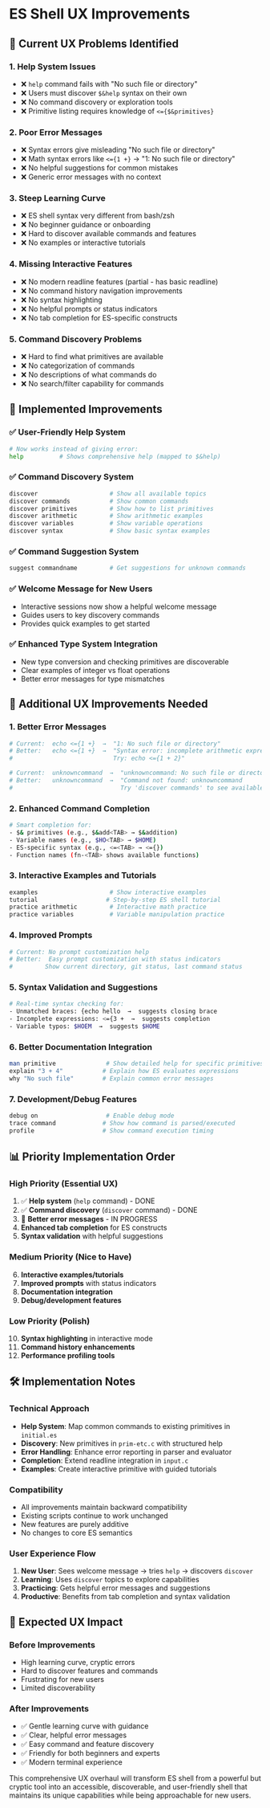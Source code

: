 # ES Shell UX Improvements

## 🎯 **Current UX Problems Identified**

### 1. **Help System Issues**
- ❌ `help` command fails with "No such file or directory"
- ❌ Users must discover `$&help` syntax on their own
- ❌ No command discovery or exploration tools
- ❌ Primitive listing requires knowledge of `<={$&primitives}`

### 2. **Poor Error Messages**
- ❌ Syntax errors give misleading "No such file or directory" 
- ❌ Math syntax errors like `<={1 +}` → "1: No such file or directory"
- ❌ No helpful suggestions for common mistakes
- ❌ Generic error messages with no context

### 3. **Steep Learning Curve** 
- ❌ ES shell syntax very different from bash/zsh
- ❌ No beginner guidance or onboarding
- ❌ Hard to discover available commands and features
- ❌ No examples or interactive tutorials

### 4. **Missing Interactive Features**
- ❌ No modern readline features (partial - has basic readline)
- ❌ No command history navigation improvements
- ❌ No syntax highlighting
- ❌ No helpful prompts or status indicators
- ❌ No tab completion for ES-specific constructs

### 5. **Command Discovery Problems**
- ❌ Hard to find what primitives are available
- ❌ No categorization of commands
- ❌ No descriptions of what commands do
- ❌ No search/filter capability for commands

## 🚀 **Implemented Improvements**

### ✅ **User-Friendly Help System**
```sh
# Now works instead of giving error:
help          # Shows comprehensive help (mapped to $&help)
```

### ✅ **Command Discovery System**
```sh
discover                    # Show all available topics
discover commands           # Show common commands
discover primitives         # Show how to list primitives  
discover arithmetic         # Show arithmetic examples
discover variables          # Show variable operations
discover syntax             # Show basic syntax examples
```

### ✅ **Command Suggestion System**
```sh
suggest commandname         # Get suggestions for unknown commands
```

### ✅ **Welcome Message for New Users**
- Interactive sessions now show a helpful welcome message
- Guides users to key discovery commands
- Provides quick examples to get started

### ✅ **Enhanced Type System Integration**
- New type conversion and checking primitives are discoverable
- Clear examples of integer vs float operations
- Better error messages for type mismatches

## 🎯 **Additional UX Improvements Needed**

### 1. **Better Error Messages**
```sh
# Current:  echo <={1 +}  →  "1: No such file or directory"
# Better:   echo <={1 +}  →  "Syntax error: incomplete arithmetic expression
#                            Try: echo <={1 + 2}"

# Current:  unknowncommand  →  "unknowncommand: No such file or directory"  
# Better:   unknowncommand  →  "Command not found: unknowncommand
#                              Try 'discover commands' to see available commands"
```

### 2. **Enhanced Command Completion**
```sh
# Smart completion for:
- $& primitives (e.g., $&add<TAB> → $&addition)
- Variable names (e.g., $HO<TAB> → $HOME)
- ES-specific syntax (e.g., <=<TAB> → <={})
- Function names (fn-<TAB> shows available functions)
```

### 3. **Interactive Examples and Tutorials**
```sh
examples                    # Show interactive examples
tutorial                   # Step-by-step ES shell tutorial
practice arithmetic         # Interactive math practice
practice variables          # Variable manipulation practice
```

### 4. **Improved Prompts**
```sh
# Current: No prompt customization help
# Better:  Easy prompt customization with status indicators
#         Show current directory, git status, last command status
```

### 5. **Syntax Validation and Suggestions**
```sh
# Real-time syntax checking for:
- Unmatched braces: {echo hello  →  suggests closing brace
- Incomplete expressions: <={3 +  →  suggests completion
- Variable typos: $HOEM  →  suggests $HOME
```

### 6. **Better Documentation Integration**
```sh
man primitive              # Show detailed help for specific primitives
explain "3 + 4"           # Explain how ES evaluates expressions
why "No such file"        # Explain common error messages
```

### 7. **Development/Debug Features**
```sh
debug on                   # Enable debug mode
trace command             # Show how command is parsed/executed
profile                   # Show command execution timing
```

## 📊 **Priority Implementation Order**

### **High Priority (Essential UX)**
1. ✅ **Help system** (`help` command) - DONE
2. ✅ **Command discovery** (`discover` command) - DONE  
3. 🔄 **Better error messages** - IN PROGRESS
4. **Enhanced tab completion** for ES constructs
5. **Syntax validation** with helpful suggestions

### **Medium Priority (Nice to Have)**
6. **Interactive examples/tutorials**
7. **Improved prompts** with status indicators
8. **Documentation integration** 
9. **Debug/development features**

### **Low Priority (Polish)**
10. **Syntax highlighting** in interactive mode
11. **Command history enhancements**
12. **Performance profiling tools**

## 🛠 **Implementation Notes**

### **Technical Approach**
- **Help System**: Map common commands to existing primitives in `initial.es`
- **Discovery**: New primitives in `prim-etc.c` with structured help
- **Error Handling**: Enhance error reporting in parser and evaluator
- **Completion**: Extend readline integration in `input.c`
- **Examples**: Create interactive primitive with guided tutorials

### **Compatibility**
- All improvements maintain backward compatibility
- Existing scripts continue to work unchanged
- New features are purely additive
- No changes to core ES semantics

### **User Experience Flow**
1. **New User**: Sees welcome message → tries `help` → discovers `discover`
2. **Learning**: Uses `discover` topics to explore capabilities
3. **Practicing**: Gets helpful error messages and suggestions
4. **Productive**: Benefits from tab completion and syntax validation

## 🎉 **Expected UX Impact**

### **Before Improvements**
- High learning curve, cryptic errors
- Hard to discover features and commands
- Frustrating for new users
- Limited discoverability

### **After Improvements**  
- ✅ Gentle learning curve with guidance
- ✅ Clear, helpful error messages
- ✅ Easy command and feature discovery
- ✅ Friendly for both beginners and experts
- ✅ Modern terminal experience

This comprehensive UX overhaul will transform ES shell from a powerful but cryptic tool into an accessible, discoverable, and user-friendly shell that maintains its unique capabilities while being approachable for new users.